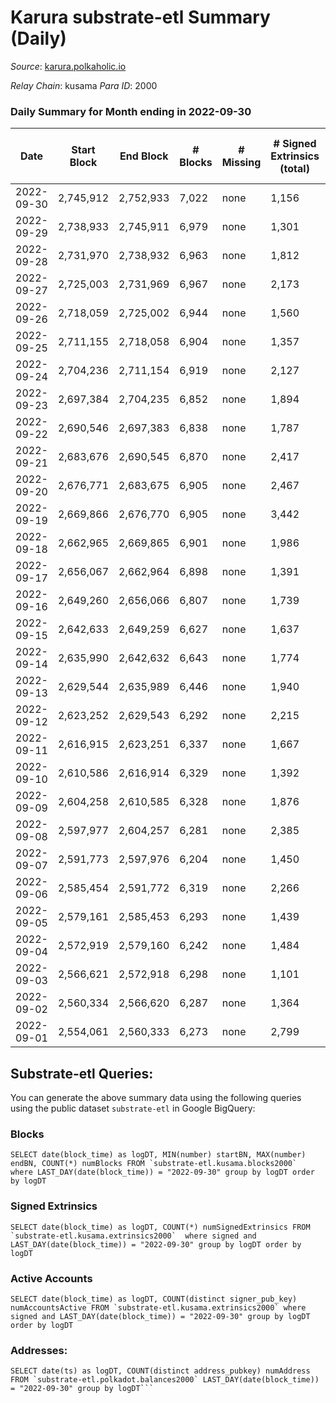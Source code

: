 # Karura substrate-etl Summary (Daily)

_Source_: [karura.polkaholic.io](https://karura.polkaholic.io)

*Relay Chain*: kusama
*Para ID*: 2000



### Daily Summary for Month ending in 2022-09-30


| Date | Start Block | End Block | # Blocks | # Missing | # Signed Extrinsics (total) | # Active Accounts | # Addresses with Balances | # Events | # Transfers | # XCM Transfers In | # XCM Transfers Out |
| ---- | ----------- | --------- | -------- | --------- | --------------------------- | ----------------- | ------------------------- | -------- | ----------- | ------------------ | ------------------- |
| 2022-09-30 | 2,745,912 | 2,752,933 | 7,022 | none  | 1,156 | 179 | 92,017 | 72,812 | 5,383 ($175,477) | 53 ($4,033,764,232) | 47 ($38,644.66) |
| 2022-09-29 | 2,738,933 | 2,745,911 | 6,979 | none  | 1,301 | 175 |  | 73,643 | 5,376 ($396,438) | 77 ($77,227.13) | 105 ($174,454) |
| 2022-09-28 | 2,731,970 | 2,738,932 | 6,963 | none  | 1,812 | 183 |  | 78,196 | 6,016 ($271,825) | 98 ($34,444.20) | 148 ($63,394.88) |
| 2022-09-27 | 2,725,003 | 2,731,969 | 6,967 | none  | 2,173 | 170 |  | 80,102 | 6,177 ($624,980) | 108 ($82,457.86) | 116 ($117,870) |
| 2022-09-26 | 2,718,059 | 2,725,002 | 6,944 | none  | 1,560 | 189 |  | 76,229 | 5,840 ($347,540) | 101 ($23,842.69) | 115 ($40,954.72) |
| 2022-09-25 | 2,711,155 | 2,718,058 | 6,904 | none  | 1,357 | 154 |  | 73,267 | 5,422 ($257,798) | 77 ($32,312.83) | 67 ($24,115.68) |
| 2022-09-24 | 2,704,236 | 2,711,154 | 6,919 | none  | 2,127 | 192 |  | 78,594 | 5,760 ($372,786) | 93 ($6,591,498,377) | 73 ($71,863.30) |
| 2022-09-23 | 2,697,384 | 2,704,235 | 6,852 | none  | 1,894 | 161 |  | 76,503 | 5,675 ($286,362) | 100 ($44,216.32) | 116 ($47,530.25) |
| 2022-09-22 | 2,690,546 | 2,697,383 | 6,838 | none  | 1,787 | 172 |  | 76,404 | 5,827 ($356,667) | 99 ($45,760.36) | 125 ($68,048.12) |
| 2022-09-21 | 2,683,676 | 2,690,545 | 6,870 | none  | 2,417 | 169 |  | 82,981 | 6,856 ($805,030) | 148 ($131,139) | 162 ($136,576) |
| 2022-09-20 | 2,676,771 | 2,683,675 | 6,905 | none  | 2,467 | 225 |  | 83,526 | 6,896 ($816,853) | 117 ($7,424,815,427,970) | 147 ($161,400) |
| 2022-09-19 | 2,669,866 | 2,676,770 | 6,905 | none  | 3,442 | 299 | 91,815 | 92,905 | 8,123 ($2,540,882) | 155 ($70,469.10) | 177 ($191,537) |
| 2022-09-18 | 2,662,965 | 2,669,865 | 6,901 | none  | 1,986 | 213 | 91,796 | 78,582 | 6,006 ($822,829) | 127 ($84,310,181,705) | 119 ($219,660) |
| 2022-09-17 | 2,656,067 | 2,662,964 | 6,898 | none  | 1,391 | 151 | 91,771 | 73,298 | 5,399 ($591,374) | 62 ($93,219.30) | 68 ($110,305) |
| 2022-09-16 | 2,649,260 | 2,656,066 | 6,807 | none  | 1,739 | 199 | 91,761 | 76,592 | 5,981 ($384,174) | 143 ($38,755.86) | 123 ($65,743.85) |
| 2022-09-15 | 2,642,633 | 2,649,259 | 6,627 | none  | 1,637 | 198 | 91,745 | 74,371 | 5,890 ($715,481) | 116 ($134,957,040,864) | 105 ($104,514) |
| 2022-09-14 | 2,635,990 | 2,642,632 | 6,643 | none  | 1,774 | 191 | 91,726 | 75,698 | 6,151 ($626,182) | 85 ($13,428,003,043) | 77 ($106,164) |
| 2022-09-13 | 2,629,544 | 2,635,989 | 6,446 | none  | 1,940 | 183 |  | 74,446 | 5,788 ($672,958) | 111 ($1,012,473,120,656) | 109 ($57,747.23) |
| 2022-09-12 | 2,623,252 | 2,629,543 | 6,292 | none  | 2,215 | 216 |  | 75,331 | 6,053 ($1,115,779) | 97 ($93,200.76) | 145 ($279,254) |
| 2022-09-11 | 2,616,915 | 2,623,251 | 6,337 | none  | 1,667 | 187 |  | 71,037 | 5,477 ($1,222,232) | 87 ($50,211.70) | 93 ($64,126.71) |
| 2022-09-10 | 2,610,586 | 2,616,914 | 6,329 | none  | 1,392 | 210 |  | 68,439 | 5,052 ($280,409) | 85 ($168,060) | 96 ($253,217) |
| 2022-09-09 | 2,604,258 | 2,610,585 | 6,328 | none  | 1,876 | 253 |  | 73,694 | 5,938 ($450,172) | 86 ($45,942.17) | 131 ($97,490.26) |
| 2022-09-08 | 2,597,977 | 2,604,257 | 6,281 | none  | 2,385 | 206 | 91,653 | 76,748 | 6,271 ($1,164,663) | 93 ($154,135) | 140 ($225,935) |
| 2022-09-07 | 2,591,773 | 2,597,976 | 6,204 | none  | 1,450 | 193 | 91,642 | 67,997 | 5,101 ($494,352) | 80 ($251,481) | 114 ($344,374) |
| 2022-09-06 | 2,585,454 | 2,591,772 | 6,319 | none  | 2,266 | 207 | 91,640 | 76,310 | 6,048 ($833,159) | 149 ($188,218) | 179 ($284,571) |
| 2022-09-05 | 2,579,161 | 2,585,453 | 6,293 | none  | 1,439 | 207 | 91,625 | 69,595 | 5,422 ($578,985) | 80 ($44,073.83) | 102 ($75,306.65) |
| 2022-09-04 | 2,572,919 | 2,579,160 | 6,242 | none  | 1,484 | 178 | 91,607 | 68,329 | 5,096 ($391,826) | 78 ($22,665.60) | 64 ($42,915.07) |
| 2022-09-03 | 2,566,621 | 2,572,918 | 6,298 | none  | 1,101 | 136 | 91,598 | 65,512 | 4,748 ($485,039) | 42 ($29,701.84) | 72 ($65,255.70) |
| 2022-09-02 | 2,560,334 | 2,566,620 | 6,287 | none  | 1,364 | 195 | 91,579 | 67,999 | 5,095 ($635,155) | 70 ($82,802,752,186) | 88 ($113,141) |
| 2022-09-01 | 2,554,061 | 2,560,333 | 6,273 | none  | 2,799 | 228 | 91,569 | 76,337 | 5,454 ($485,813) | 97 ($268,603) | 108 ($400,973) |

## Substrate-etl Queries:
You can generate the above summary data using the following queries using the public dataset `substrate-etl` in Google BigQuery:


### Blocks
```
SELECT date(block_time) as logDT, MIN(number) startBN, MAX(number) endBN, COUNT(*) numBlocks FROM `substrate-etl.kusama.blocks2000`  where LAST_DAY(date(block_time)) = "2022-09-30" group by logDT order by logDT
```


### Signed Extrinsics
```
SELECT date(block_time) as logDT, COUNT(*) numSignedExtrinsics FROM `substrate-etl.kusama.extrinsics2000`  where signed and LAST_DAY(date(block_time)) = "2022-09-30" group by logDT order by logDT
```


### Active Accounts
```
SELECT date(block_time) as logDT, COUNT(distinct signer_pub_key) numAccountsActive FROM `substrate-etl.kusama.extrinsics2000` where signed and LAST_DAY(date(block_time)) = "2022-09-30" group by logDT order by logDT
```


### Addresses:
```
SELECT date(ts) as logDT, COUNT(distinct address_pubkey) numAddress FROM `substrate-etl.polkadot.balances2000` LAST_DAY(date(block_time)) = "2022-09-30" group by logDT```

